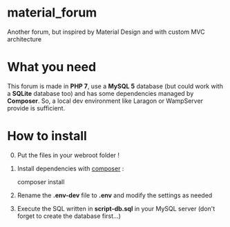 # material_forum
Another forum, but inspired by Material Design and with custom MVC architecture

# What you need
This forum is made in **PHP 7**, use a **MySQL 5** database (but could work with a **SQLite** database too) and has some dependencies managed by **Composer**.
So, a local dev environment like Laragon or WampServer provide is sufficient.

# How to install
0. Put the files in your webroot folder !
1. Install dependencies with [composer](https://getcomposer.org/) :

    composer install
    
2. Rename the __.env-dev__ file to __.env__ and modify the settings as needed
3. Execute the SQL written in **script-db.sql** in your MySQL server (don't forget to create the database first...)